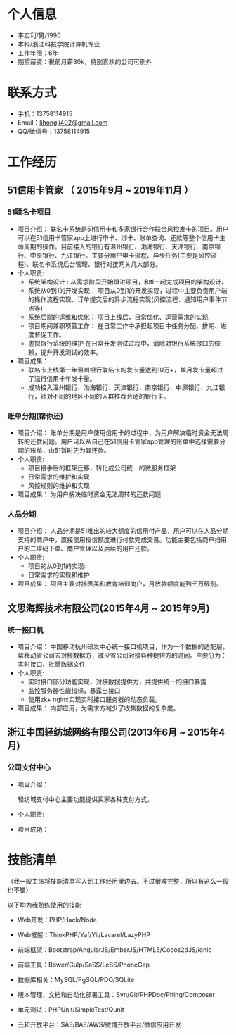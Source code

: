 # 个人信息

 - 李宏利/男/1990 
 - 本科/浙江科技学院计算机专业
 - 工作年限：6年
 - 期望薪资：税前月薪30k，特别喜欢的公司可例外



# 联系方式

- 手机：13758114915
- Email：lihongli402@gmail.com
- QQ/微信号：13758114915




# 工作经历
## 51信用卡管家 （ 2015年9月 ~ 2019年11月 ）

### 51联名卡项目

* 项目介绍：
	联名卡系统是51信用卡和多家银行合作联合风控发卡的项目。用户可以在51信用卡管家app上进行申卡、绑卡、账单查询、还款等整个信用卡生命周期的操作。目前接入的银行有温州银行、渤海银行、天津银行、南京银行、中原银行、九江银行。主要分用户申卡流程、异步任务(主要是风控流程)、联名卡系统后台管理、银行对接网关几大部分。
* 个人职责:
	* 系统架构设计  :
		从需求阶段开始跟进项目，和tl一起完成项目的架构设计。
	* 系统从0到1的开发实现：
		项目从0到1的开发实现，过程中主要负责用户端的操作流程实现、订单提交后的异步流程实现(风控流程、通知用户事件节点等)
	* 系统后期的运维和优化：
		项目上线后，日常优化、运营需求的实现
	* 项目期间兼职项管工作：
		在日常工作中承担起项目中任务分配、排期、进度督促工作。
	* 虚拟银行系统的维护
		在日常开发测试过程中，消除对银行系统接口的依赖，提升开发测试的效率。
* 项目成果：
	* 联名卡上线第一年温州银行联名卡的发卡量达到10万+，单月发卡量超过了温行信用卡年发卡量。
	* 成功接入温州银行、渤海银行、天津银行、南京银行、中原银行、九江银行，针对不同的地区不同的人群推荐合适的银行卡。

### 账单分期(帮你还)

* 项目介绍：
	账单分期是用户使用信用卡的过程中，为用户解决临时资金无法周转的还款问题。用户可以从自己在51信用卡管家app管理的账单中选择需要分期的账单，由51暂时先为其还款。
* 个人职责:
	* 项目接手后的框架迁移，转化成公司统一的微服务框架
	* 日常需求的维护和实现
	* 风控规则的维护和实现
* 项目成果：
	为用户解决临时资金无法周转的还款问题
### 人品分期

* 项目介绍：
	人品分期是51推出的较大额度的信用付产品，用户可以在人品分期支持的商户中，直接使用授信额度进行付款完成交易。功能主要包括商户扫用户的二维码下单、商户管理以及后续的用户还款。
* 个人职责:
	* 项目的从0到1的实现:
	* 日常需求的实现和维护
* 项目成果：
	项目主要对接医美和教育培训商户，月放款额度能到千万级别。

## 文思海辉技术有限公司(2015年4月 ~ 2015年9月)

### 统一接口机

* 项目介绍：
	中国移动杭州研发中心统一接口机项目，作为一个数据的适配层，帮移动省公司去对接数据方，减少省公司对接各种提供方的时间。主要分为：实时接口、批量数据文件
* 个人职责:
	* 实时接口部分功能实现，对接数据提供方，并提供统一的接口暴露
	* 监控服务器性能指标，暴露出接口
	* 使用zk+ nginx实现实时接口服务器的动态负载。
* 项目成果：
	内部应用，为需求方减少了收集数据的复杂度。

## 浙江中国轻纺城网络有限公司(2013年6月 ~ 2015年4月)

### 公司支付中心

* 项目介绍：

  轻纺城支付中心主要功能提供买家各种支付方式，

* 个人职责:

* 项目成功：



# 技能清单
（我一般主张将技能清单写入到工作经历里边去。不过很难完整，所以有这么一段也不错）

以下均为我熟练使用的技能

- Web开发：PHP/Hack/Node
- Web框架：ThinkPHP/Yaf/Yii/Lavarel/LazyPHP
- 前端框架：Bootstrap/AngularJS/EmberJS/HTML5/Cocos2dJS/ionic
- 前端工具：Bower/Gulp/SaSS/LeSS/PhoneGap
- 数据库相关：MySQL/PgSQL/PDO/SQLite
- 版本管理、文档和自动化部署工具：Svn/Git/PHPDoc/Phing/Composer
- 单元测试：PHPUnit/SimpleTest/Qunit
- 云和开放平台：SAE/BAE/AWS/微博开放平台/微信应用开发

  ​    